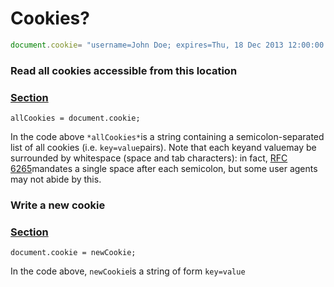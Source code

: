 # Cookies?

```js
document.cookie= "username=John Doe; expires=Thu, 18 Dec 2013 12:00:00 UTC"; 
```

### Read all cookies accessible from this location

### [Section](https://developer.mozilla.org/en-US/docs/Web/API/Document/cookie#Read_all_cookies_accessible_from_this_location)

```
allCookies = document.cookie;
```

In the code above `*allCookies*`is a string containing a semicolon-separated list of all cookies (i.e. `key=value`pairs). Note that each keyand valuemay be surrounded by whitespace (space and tab characters): in fact, [RFC 6265](https://tools.ietf.org/html/rfc6265)mandates a single space after each semicolon, but some user agents may not abide by this.

### Write a new cookie

### [Section](https://developer.mozilla.org/en-US/docs/Web/API/Document/cookie#Write_a_new_cookie)

```
document.cookie = newCookie;
```

In the code above, `newCookie`is a string of form `key=value`